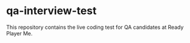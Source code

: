 # qa-interview-test
This repository contains the live coding test for QA candidates at Ready Player Me.
